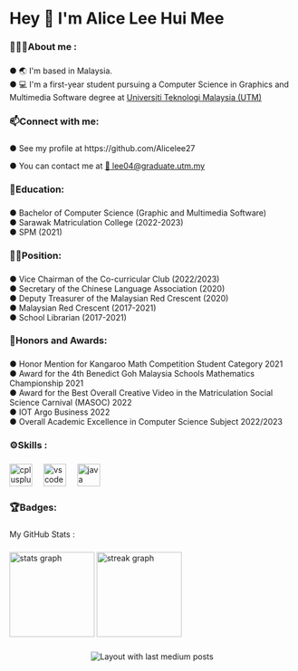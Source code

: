 <h1 align="left">Hey 👋 I'm Alice Lee Hui Mee</h1>

###

<h3 align="left">👩🏻‍💻About me :</h3>

###

<p align="left">● 🌏 I'm based in Malaysia.<br>● 💻 I'm a first-year student pursuing a Computer Science in Graphics and Multimedia Software degree at <a href="https://www.utm.my/" target="_blank">Universiti Teknologi Malaysia (UTM)</a></p>

###

<h3 align="left">📫Connect with me:</h3>

###

<p align="left">● See my profile at https://github.com/Alicelee27 </p>
<p align="left">● You can contact me at <a href="mailto:lee04@graduate.utm.my"> 📧 lee04@graduate.utm.my </a></p>

###

<h3 align="left">📖Education:</h3>

###

<p align="left">● Bachelor of Computer Science (Graphic and Multimedia Software)<br>● Sarawak Matriculation College (2022-2023)<br>● SPM (2021)</p>

###

<h3 align="left">👩🏻Position:</h3>

###

<p align="left">● Vice Chairman of the Co-curricular Club (2022/2023)<br>● Secretary of the Chinese Language Association (2020)<br>● Deputy Treasurer of the Malaysian Red Crescent (2020)<br>● Malaysian Red Crescent (2017-2021)<br>● School Librarian (2017-2021)</p>

###

<h3 align="left">🏅Honors and Awards:</h3>

###

<p align="left">● Honor Mention for Kangaroo Math Competition Student Category 2021<br>● Award for the 4th Benedict Goh Malaysia Schools Mathematics Championship 2021<br>● Award for the Best Overall Creative Video in the Matriculation Social Science Carnival (MASOC) 2022<br>● IOT Argo Business 2022<br>● Overall Academic Excellence in Computer Science Subject 2022/2023</p>

###

<h3 align="left">⚙️Skills :</h3>

###

<div align="left">
  <img src="https://cdn.jsdelivr.net/gh/devicons/devicon/icons/cplusplus/cplusplus-original.svg" height="40" alt="cplusplus logo"  />
  <img width="12" />
  <img src="https://cdn.jsdelivr.net/gh/devicons/devicon/icons/vscode/vscode-original.svg" height="40" alt="vscode logo"  />
  <img width="12" />
  <img src="https://cdn.jsdelivr.net/gh/devicons/devicon/icons/java/java-original.svg" height="40" alt="java logo"  />
</div>

###

<h3 align="left">🏆Badges:</h3>

###

<p align="left">My GitHub Stats :</p>

###

<div align="left">
  <img src="https://github-readme-stats.vercel.app/api?username=Alicelee27&hide_title=false&hide_rank=false&show_icons=true&include_all_commits=true&count_private=true&disable_animations=false&theme=dracula&locale=en&hide_border=false&order=1" height="150" alt="stats graph"  />
  <img src="https://streak-stats.demolab.com?user=Alicelee27&locale=en&mode=daily&theme=dracula&hide_border=false&border_radius=5&order=3" height="150" alt="streak graph"  />
</div>

###

<div align="center">
  <img src="https://github-read-medium-git-main.pahlevikun.vercel.app/latest?limit=4" alt="Layout with last medium posts"  />
</div>

###
